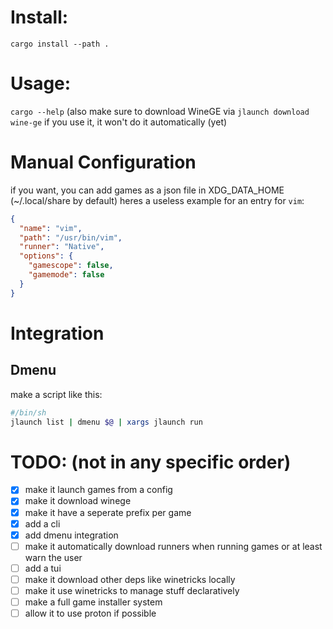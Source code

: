 # Install:
`cargo install --path .`
# Usage:
`cargo --help`
(also make sure to download WineGE via `jlaunch download wine-ge` if you use it, it won't do it automatically (yet)
# Manual Configuration
if you want, you can add games as a json file in XDG_DATA_HOME (~/.local/share by default)
heres a useless example for an entry for `vim`:
```json
{
  "name": "vim",
  "path": "/usr/bin/vim",
  "runner": "Native",
  "options": {
    "gamescope": false,
    "gamemode": false
  }
}
```
# Integration
## Dmenu
make a script like this:
```sh
#/bin/sh
jlaunch list | dmenu $@ | xargs jlaunch run 
```
# TODO: (not in any specific order)
- [x] make it launch games from a config 
- [x] make it download winege
- [x] make it have a seperate prefix per game
- [x] add a cli
- [x] add dmenu integration
- [ ] make it automatically download runners when running games or at least warn the user
- [ ] add a tui
- [ ] make it download other deps like winetricks locally
- [ ] make it use winetricks to manage stuff declaratively
- [ ] make a full game installer system
- [ ] allow it to use proton if possible
